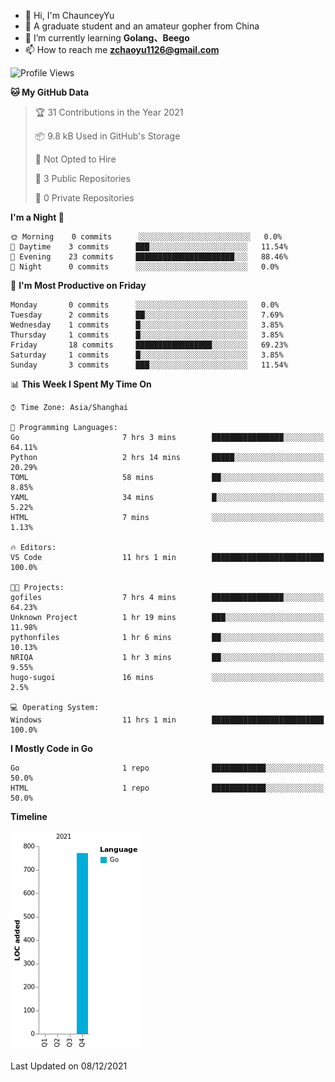 - 👋 Hi, I'm ChaunceyYu
- 👀 A graduate student and an amateur gopher from China
- 🌱 I’m currently learning **Golang、Beego**
- 📫 How to reach me **zchaoyu1126@gmail.com**
<!--START_SECTION:waka-->
![Profile Views](http://img.shields.io/badge/Profile%20Views-243-blue)

**🐱 My GitHub Data** 

> 🏆 31 Contributions in the Year 2021
 > 
> 📦 9.8 kB Used in GitHub's Storage 
 > 
> 🚫 Not Opted to Hire
 > 
> 📜 3 Public Repositories 
 > 
> 🔑 0 Private Repositories  
 > 
**I'm a Night 🦉** 

```text
🌞 Morning    0 commits      ░░░░░░░░░░░░░░░░░░░░░░░░░   0.0% 
🌆 Daytime    3 commits      ███░░░░░░░░░░░░░░░░░░░░░░   11.54% 
🌃 Evening    23 commits     ██████████████████████░░░   88.46% 
🌙 Night      0 commits      ░░░░░░░░░░░░░░░░░░░░░░░░░   0.0%

```
📅 **I'm Most Productive on Friday** 

```text
Monday       0 commits      ░░░░░░░░░░░░░░░░░░░░░░░░░   0.0% 
Tuesday      2 commits      ██░░░░░░░░░░░░░░░░░░░░░░░   7.69% 
Wednesday    1 commits      █░░░░░░░░░░░░░░░░░░░░░░░░   3.85% 
Thursday     1 commits      █░░░░░░░░░░░░░░░░░░░░░░░░   3.85% 
Friday       18 commits     █████████████████░░░░░░░░   69.23% 
Saturday     1 commits      █░░░░░░░░░░░░░░░░░░░░░░░░   3.85% 
Sunday       3 commits      ███░░░░░░░░░░░░░░░░░░░░░░   11.54%

```


📊 **This Week I Spent My Time On** 

```text
⌚︎ Time Zone: Asia/Shanghai

💬 Programming Languages: 
Go                       7 hrs 3 mins        ████████████████░░░░░░░░░   64.11% 
Python                   2 hrs 14 mins       █████░░░░░░░░░░░░░░░░░░░░   20.29% 
TOML                     58 mins             ██░░░░░░░░░░░░░░░░░░░░░░░   8.85% 
YAML                     34 mins             █░░░░░░░░░░░░░░░░░░░░░░░░   5.22% 
HTML                     7 mins              ░░░░░░░░░░░░░░░░░░░░░░░░░   1.13%

🔥 Editors: 
VS Code                  11 hrs 1 min        █████████████████████████   100.0%

🐱‍💻 Projects: 
gofiles                  7 hrs 4 mins        ████████████████░░░░░░░░░   64.23% 
Unknown Project          1 hr 19 mins        ███░░░░░░░░░░░░░░░░░░░░░░   11.98% 
pythonfiles              1 hr 6 mins         ██░░░░░░░░░░░░░░░░░░░░░░░   10.13% 
NRIQA                    1 hr 3 mins         ██░░░░░░░░░░░░░░░░░░░░░░░   9.55% 
hugo-sugoi               16 mins             ░░░░░░░░░░░░░░░░░░░░░░░░░   2.5%

💻 Operating System: 
Windows                  11 hrs 1 min        █████████████████████████   100.0%

```

**I Mostly Code in Go** 

```text
Go                       1 repo              ████████████░░░░░░░░░░░░░   50.0% 
HTML                     1 repo              ████████████░░░░░░░░░░░░░   50.0%

```


**Timeline**

![Chart not found](https://raw.githubusercontent.com/ChaunceyYu0407/ChaunceyYu0407/main/charts/bar_graph.png) 


 Last Updated on 08/12/2021
<!--END_SECTION:waka-->
